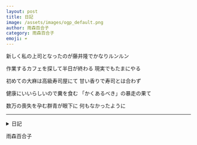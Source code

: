 ```yaml
---
layout: post
title: 日記
image: /assets/images/ogp_default.png
author: 雨森百合子
category: 雨森百合子
emoji: ☔️
---
```


<div class="tanka-area"><div class="tanka">
<p>新しく私の上司となったのが藤井隆でかなりルンルン</p>
<p>作業するカフェを探して半日が終わる 現実でもたまにやる</p>
<p>初めての大麻は高級寿司屋にて 甘い香りで寿司とは合わず</p>
<p>健康にいいらしいので糞を食む 「かくあるべき」の暴走の果て</p>
<p>数万の喪失を孕む群青が眼下に 何もなかったように</p></div></div>

---

<details><summary>日記</summary>
新しく私の上司となったのが藤井隆でかなりルンルン<br />
作業するカフェを探して半日が終わる 現実でもたまにやる<br />
初めての大麻は高級寿司屋にて 甘い香りで寿司とは合わず<br />
健康にいいらしいので糞を食む 「かくあるべき」の暴走の果て<br />
数万の喪失を孕む群青が眼下に 何もなかったように<br />
<br />
</details>

雨森百合子
